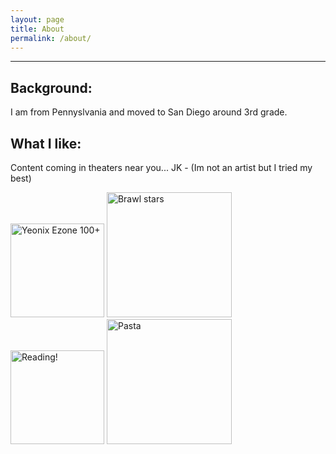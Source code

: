 ```yaml
---
layout: page
title: About
permalink: /about/
---
```


---

## Background:

I am from Pennyslvania and moved to San Diego around 3rd grade.


## What I like:

Content coming in theaters near you... JK - (Im not an artist but I tried my best)

<img src="https://i.imgur.com/mml24lr.png" alt="Yeonix Ezone 100+" width="150">
<img src="https://i.imgur.com/DnLwOfa.png" alt="Brawl stars" width="200">
<img src="https://i.imgur.com/HzI4zBx.png" alt="Reading!" width="150">

<img src="https://i.imgur.com/ws3MLoX.png" alt="Pasta" width="200">